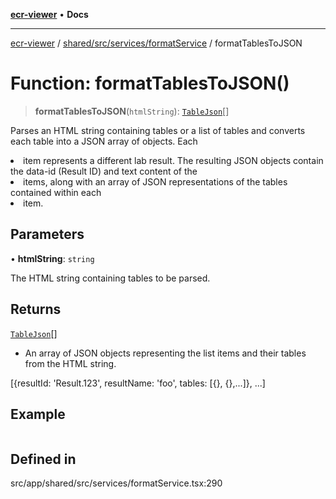 [**ecr-viewer**](../../../../../README.md) • **Docs**

***

[ecr-viewer](../../../../../README.md) / [shared/src/services/formatService](../README.md) / formatTablesToJSON

# Function: formatTablesToJSON()

> **formatTablesToJSON**(`htmlString`): [`TableJson`](../interfaces/TableJson.md)[]

Parses an HTML string containing tables or a list of tables and converts each table into a JSON array of objects.
Each <li> item represents a different lab result. The resulting JSON objects contain the data-id (Result ID)
and text content of the <li> items, along with an array of JSON representations of the tables contained within each <li> item.

## Parameters

• **htmlString**: `string`

The HTML string containing tables to be parsed.

## Returns

[`TableJson`](../interfaces/TableJson.md)[]

- An array of JSON objects representing the list items and their tables from the HTML string.

[{resultId: 'Result.123', resultName: 'foo', tables: [{}, {},...]}, ...]

## Example

```ts

```

## Defined in

src/app/shared/src/services/formatService.tsx:290
